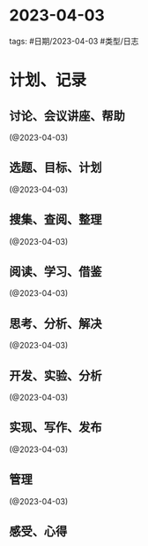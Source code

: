 

# 2023-04-03


tags: #日期/2023-04-03 #类型/日志 


# 计划、记录

## 讨论、会议讲座、帮助

(@2023-04-03)



## 选题、目标、计划

(@2023-04-03)



## 搜集、查阅、整理

(@2023-04-03)



## 阅读、学习、借鉴

(@2023-04-03)



## 思考、分析、解决

(@2023-04-03)



## 开发、实验、分析

(@2023-04-03)



## 实现、写作、发布

(@2023-04-03)





## 管理

(@2023-04-03)



## 感受、心得



